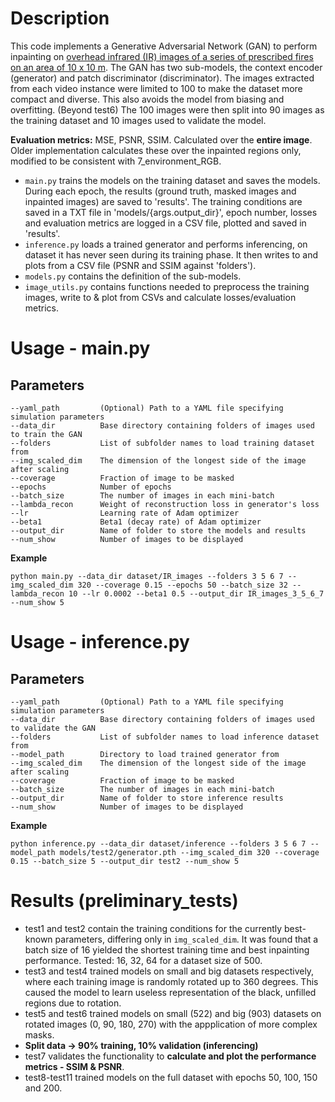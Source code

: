 # Description
This code implements a Generative Adversarial Network (GAN) to perform inpainting on [overhead infrared (IR) images of a series of prescribed fires on an area of 10 x 10 m](https://www.fs.usda.gov/rds/archive/catalog/RDS-2022-0076). The GAN has two sub-models, the context encoder (generator) and patch discriminator (discriminator). The images extracted from each video instance were limited to 100 to make the dataset more compact and diverse. This also avoids the model from biasing and overfitting. (Beyond test6) The 100 images were then split into 90 images as the training dataset and 10 images used to validate the model.

**Evaluation metrics:** MSE, PSNR, SSIM. Calculated over the **entire image**. Older implementation calculates these over the inpainted regions only, modified to be consistent with 7_environment_RGB.

- `main.py` trains the models on the training dataset and saves the models. During each epoch, the results (ground truth, masked images and inpainted images) are saved to 'results'. The training conditions are saved in a TXT file in 'models/{args.output_dir}', epoch number, losses and evaluation metrics are logged in a CSV file, plotted and saved in 'results'.
- `inference.py` loads a trained generator and performs inferencing, on dataset it has never seen during its training phase. It then writes to and plots from a CSV file (PSNR and SSIM against 'folders').
- `models.py` contains the definition of the sub-models.
- `image_utils.py` contains functions needed to preprocess the training images, write to & plot from CSVs and calculate losses/evaluation metrics.

# Usage - main.py
## Parameters
```
--yaml_path         (Optional) Path to a YAML file specifying simulation parameters
--data_dir          Base directory containing folders of images used to train the GAN
--folders           List of subfolder names to load training dataset from
--img_scaled_dim    The dimension of the longest side of the image after scaling
--coverage          Fraction of image to be masked
--epochs            Number of epochs
--batch_size        The number of images in each mini-batch
--lambda_recon      Weight of reconstruction loss in generator's loss
--lr                Learning rate of Adam optimizer
--beta1             Beta1 (decay rate) of Adam optimizer
--output_dir        Name of folder to store the models and results
--num_show          Number of images to be displayed
```

**Example**
```
python main.py --data_dir dataset/IR_images --folders 3 5 6 7 --img_scaled_dim 320 --coverage 0.15 --epochs 50 --batch_size 32 --lambda_recon 10 --lr 0.0002 --beta1 0.5 --output_dir IR_images_3_5_6_7 --num_show 5
```

# Usage - inference.py
## Parameters
```
--yaml_path         (Optional) Path to a YAML file specifying simulation parameters
--data_dir          Base directory containing folders of images used to validate the GAN
--folders           List of subfolder names to load inference dataset from
--model_path        Directory to load trained generator from
--img_scaled_dim    The dimension of the longest side of the image after scaling
--coverage          Fraction of image to be masked
--batch_size        The number of images in each mini-batch
--output_dir        Name of folder to store inference results
--num_show          Number of images to be displayed
```

**Example**
```
python inference.py --data_dir dataset/inference --folders 3 5 6 7 --model_path models/test2/generator.pth --img_scaled_dim 320 --coverage 0.15 --batch_size 5 --output_dir test2 --num_show 5
```

# Results (preliminary_tests)
- test1 and test2 contain the training conditions for the currently best-known parameters, differing only in `img_scaled_dim`. It was found that a batch size of 16 yielded the shortest training time and best inpainting performance. Tested: 16, 32, 64 for a dataset size of 500.
- test3 and test4 trained models on small and big datasets respectively, where each training image is randomly rotated up to 360 degrees. This caused the model to learn useless representation of the black, unfilled regions due to rotation.
- test5 and test6 trained models on small (522) and big (903) datasets on rotated images (0, 90, 180, 270) with the appplication of more complex masks.
- **Split data -> 90% training, 10% validation (inferencing)**
- test7 validates the functionality to **calculate and plot the performance metrics - SSIM & PSNR**.
- test8-test11 trained models on the full dataset with epochs 50, 100, 150 and 200.